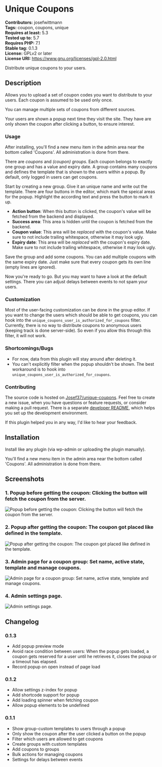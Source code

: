 # Unique Coupons #

**Contributors:** josefwittmann  
**Tags:** coupon, coupons, unique  
**Requires at least:** 5.3  
**Tested up to:** 5.7  
**Requires PHP:** 7.1  
**Stable tag:** 0.1.3  
**License:** GPLv2 or later  
**License URI:** https://www.gnu.org/licenses/gpl-2.0.html  

Distribute unique coupons to your users.

## Description ##

Allows you to upload a set of coupon codes you want to distribute to your users. Each coupon is assumed to be used only once.

You can manage multiple sets of coupons from different sources.

Your users are shown a popup next time they visit the site. They have are only shown the coupon after clicking a button, to ensure interest.

### Usage ###

After installing, you'll find a new menu item in the admin area near the bottom called 'Coupons'. All administration is done from there.

There are _coupons_ and _(coupon) groups_.
Each coupon belongs to exactly one group and has a value and expiry date.
A group contains many coupons and defines the template that is shown to the users within a popup. By default, only logged in users can get coupons.

Start by creating a new group. Give it an unique name and write out the template.
There are four buttons in the editor, which mark the speical areas for the popup. Highlight the according text and press the button to mark it up.

-   **Action button**: When this button is clicked, the coupon's value will be fetched from the backend and displayed.
-   **Success area**: This area is hidden until the coupon is fetched from the backend.
-   **Coupon value**: This area will be _replaced_ with the coupon's value. Make sure to not include trailing whitespace, otherwise it may look ugly.
-   **Expiry date**: This area will be _replaced_ with the coupon's expiry date. Make sure to not include trailing whitespace, otherwise it may look ugly.

Save the group and add some coupons. You can add multiple coupons with the same expiry date. Just make sure that every coupon gets its own line (empty lines are ignored).

Now you're ready to go. But you may want to have a look at the default settings. There you can adjust delays between events to not spam your users.

### Customization ###

Most of the user-facing customization can be done in the group editor. If you want to change the users which should be able to get coupons, you can hook into the `unique_coupons_user_is_authorized_for_coupons` filter. Currently, there is no way to distribute coupons to anonymous users (keeping track is done server-side). So even if you allow this through this filter, it will not work.

### Shortcomings/Bugs ###

-   For now, data from this plugin will stay around after deleting it.
-   You can't explicitly filter when the popup shouldn't be shown. The best workaround is to hook into `unique_coupons_user_is_authorized_for_coupons`.

### Contributing ###

The source code is hosted on [Josef37/unique-coupons](https://github.com/Josef37/unique-coupons).
Feel free to create a new issue, when you have questions or feature requests, or consider making a pull request.
There is a separate [developer README](https://github.com/Josef37/unique-coupons/blob/main/README_DEV.md), which helps you set up the development environment.

If this plugin helped you in any way, I'd like to hear your feedback.

## Installation ##

Install like any plugin (via wp-admin or uploading the plugin manually).

You'll find a new menu item in the admin area near the bottom called 'Coupons'. All administration is done from there.

## Screenshots ##

### 1. Popup before getting the coupon: Clicking the button will fetch the coupon from the server. ###
![Popup before getting the coupon: Clicking the button will fetch the coupon from the server.](http://ps.w.org/unique-coupons/assets/screenshot-1.png)

### 2. Popup after getting the coupon: The coupon got placed like defined in the template. ###
![Popup after getting the coupon: The coupon got placed like defined in the template.](http://ps.w.org/unique-coupons/assets/screenshot-2.png)

### 3. Admin page for a coupon group: Set name, active state, template and manage coupons. ###
![Admin page for a coupon group: Set name, active state, template and manage coupons.](http://ps.w.org/unique-coupons/assets/screenshot-3.png)

### 4. Admin settings page. ###
![Admin settings page.](http://ps.w.org/unique-coupons/assets/screenshot-4.png)


## Changelog ##

### 0.1.3 ###
- Add popup preview mode
- Avoid race condition between users: When the popup gets loaded, a coupon gets reserved for a user until he retrieves it, closes the popup or a timeout has elapsed.
- Record popup on open instead of page load

### 0.1.2 ###
- Allow settings z-index for popup
- Add shortcode support for popup
- Add loading spinner when fetching coupon
- Allow popup elements to be undefined

### 0.1.1 ###
- Show group-custom templates to users through a popup
- Only show the coupon after the user clicked a button on the popup
- Filter which users are allowed to get coupons
- Create groups with custom templates
- Add coupons to groups
- Bulk actions for managing coupons
- Settings for delays between events
